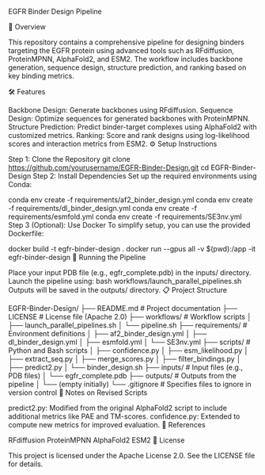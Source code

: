 EGFR Binder Design Pipeline

🧬 Overview

This repository contains a comprehensive pipeline for designing binders targeting the EGFR protein using advanced tools such as RFdiffusion, ProteinMPNN, AlphaFold2, and ESM2. The workflow includes backbone generation, sequence design, structure prediction, and ranking based on key binding metrics.

🛠️ Features

Backbone Design: Generate backbones using RFdiffusion.
Sequence Design: Optimize sequences for generated backbones with ProteinMPNN.
Structure Prediction: Predict binder-target complexes using AlphaFold2 with customized metrics.
Ranking: Score and rank designs using log-likelihood scores and interaction metrics from ESM2.
⚙️ Setup Instructions

Step 1: Clone the Repository
git clone https://github.com/yourusername/EGFR-Binder-Design.git
cd EGFR-Binder-Design
Step 2: Install Dependencies
Set up the required environments using Conda:

conda env create -f requirements/af2_binder_design.yml
conda env create -f requirements/dl_binder_design.yml
conda env create -f requirements/esmfold.yml
conda env create -f requirements/SE3nv.yml
Step 3 (Optional): Use Docker
To simplify setup, you can use the provided Dockerfile:

docker build -t egfr-binder-design .
docker run --gpus all -v $(pwd):/app -it egfr-binder-design
🚀 Running the Pipeline

Place your input PDB file (e.g., egfr_complete.pdb) in the inputs/ directory.
Launch the pipeline using:
bash workflows/launch_parallel_pipelines.sh
Outputs will be saved in the outputs/ directory.
📋 Project Structure

EGFR-Binder-Design/
├── README.md              # Project documentation
├── LICENSE                # License file (Apache 2.0)
├── workflows/             # Workflow scripts
│   ├── launch_parallel_pipelines.sh
│   └── pipeline.sh
├── requirements/          # Environment definitions
│   ├── af2_binder_design.yml
│   ├── dl_binder_design.yml
│   ├── esmfold.yml
│   └── SE3nv.yml
├── scripts/               # Python and Bash scripts
│   ├── confidence.py
│   ├── esm_likelihood.py
│   ├── extract_seq.py
│   ├── merge_scores.py
│   ├── filter_bindings.py
│   ├── predict2.py
│   └── binder_design.sh
├── inputs/                # Input files (e.g., PDB files)
│   └── egfr_complete.pdb
├── outputs/               # Outputs from the pipeline
│   └── (empty initially)
└── .gitignore             # Specifies files to ignore in version control
📝 Notes on Revised Scripts

predict2.py: Modified from the original AlphaFold2 script to include additional metrics like PAE and TM-scores.
confidence.py: Extended to compute new metrics for improved evaluation.
📖 References

RFdiffusion
ProteinMPNN
AlphaFold2
ESM2
📜 License

This project is licensed under the Apache License 2.0. See the LICENSE file for details.
